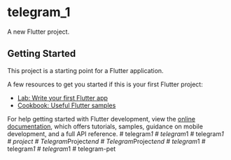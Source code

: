 # telegram_1

A new Flutter project.

## Getting Started

This project is a starting point for a Flutter application.

A few resources to get you started if this is your first Flutter project:

- [Lab: Write your first Flutter app](https://docs.flutter.dev/get-started/codelab)
- [Cookbook: Useful Flutter samples](https://docs.flutter.dev/cookbook)

For help getting started with Flutter development, view the
[online documentation](https://docs.flutter.dev/), which offers tutorials,
samples, guidance on mobile development, and a full API reference.
#   t e l e g r a m _ 1  
 #   t e l e g r a m _ 1  
 #   t e l e g r a m _ 1  
 #   p r o j e c t  
 #   T e l e g r a m _ P r o j e c t _ e n d  
 #   T e l e g r a m _ P r o j e c t _ e n d  
 #   t e l e g r a m _ 1  
 #   t e l e g r a m _ 1  
 #   t e l e g r a m _ 1  
 #   t e l e g r a m - p e t  
 